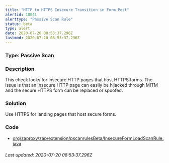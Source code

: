 ```yaml
---
title: "HTTP to HTTPS Insecure Transition in Form Post"
alertid: 10041
alerttype: "Passive Scan Rule"
status: beta
type: alert
date: 2020-07-20 08:53:37.296Z
lastmod: 2020-07-20 08:53:37.296Z
---
```

### Type: Passive Scan

### Description
This check looks for insecure HTTP pages that host HTTPS forms. The issue is that an insecure HTTP page can easily be hijacked through MITM and the secure HTTPS form can be replaced or spoofed.

### Solution

Use HTTPS for landing pages that host secure forms.

### Code

 * [org/zaproxy/zap/extension/pscanrulesBeta/InsecureFormLoadScanRule.java](https://github.com/zaproxy/zap-extensions/blob/master/addOns/pscanrulesBeta/src/main/java/org/zaproxy/zap/extension/pscanrulesBeta/InsecureFormLoadScanRule.java)

###### Last updated: 2020-07-20 08:53:37.296Z
